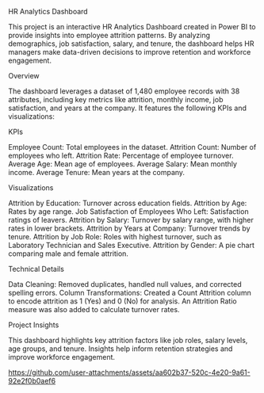 HR Analytics Dashboard



This project is an interactive HR Analytics Dashboard created in Power BI to provide insights into employee attrition patterns. By analyzing demographics, job satisfaction, salary, and tenure, the dashboard helps HR managers make data-driven decisions to improve retention and workforce engagement.

Overview

The dashboard leverages a dataset of 1,480 employee records with 38 attributes, including key metrics like attrition, monthly income, job satisfaction, and years at the company. It features the following KPIs and visualizations:

KPIs

Employee Count: Total employees in the dataset.
Attrition Count: Number of employees who left.
Attrition Rate: Percentage of employee turnover.
Average Age: Mean age of employees.
Average Salary: Mean monthly income.
Average Tenure: Mean years at the company.

Visualizations

Attrition by Education: Turnover across education fields.
Attrition by Age: Rates by age range.
Job Satisfaction of Employees Who Left: Satisfaction ratings of leavers.
Attrition by Salary: Turnover by salary range, with higher rates in lower brackets.
Attrition by Years at Company: Turnover trends by tenure.
Attrition by Job Role: Roles with highest turnover, such as Laboratory Technician and Sales Executive.
Attrition by Gender: A pie chart comparing male and female attrition.

Technical Details

Data Cleaning: Removed duplicates, handled null values, and corrected spelling errors.
Column Transformations: Created a Count Attrition column to encode attrition as 1 (Yes) and 0 (No) for analysis. An Attrition Ratio measure was also added to calculate turnover rates.

Project Insights

This dashboard highlights key attrition factors like job roles, salary levels, age groups, and tenure. Insights help inform retention strategies and improve workforce engagement.

https://github.com/user-attachments/assets/aa602b37-520c-4e20-9a61-92e2f0b0aef6





